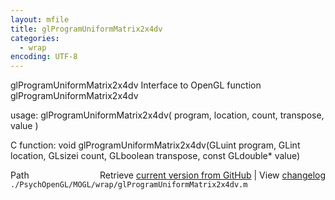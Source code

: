 ```yaml
---
layout: mfile
title: glProgramUniformMatrix2x4dv
categories:
  - wrap
encoding: UTF-8
---
```


glProgramUniformMatrix2x4dv  Interface to OpenGL function glProgramUniformMatrix2x4dv  

usage:  glProgramUniformMatrix2x4dv( program, location, count, transpose, value )  

C function:  void glProgramUniformMatrix2x4dv(GLuint program, GLint location, GLsizei count, GLboolean transpose, const GLdouble\* value)  


<div class="code_header" style="text-align:right;">
  <span style="float:left;">Path&nbsp;&nbsp;</span> <span class="counter">Retrieve <a href=
  "https://raw.github.com/Psychtoolbox-3/Psychtoolbox-3/beta/./PsychOpenGL/MOGL/wrap/glProgramUniformMatrix2x4dv.m">current version from GitHub</a> | View <a href=
  "https://github.com/Psychtoolbox-3/Psychtoolbox-3/commits/beta/./PsychOpenGL/MOGL/wrap/glProgramUniformMatrix2x4dv.m">changelog</a></span>
</div>
<div class="code">
  <code>./PsychOpenGL/MOGL/wrap/glProgramUniformMatrix2x4dv.m</code>
</div>
